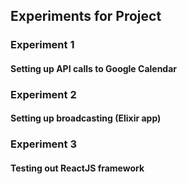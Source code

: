 ## Experiments for Project

### Experiment 1
#### Setting up API calls to Google Calendar



### Experiment 2
#### Setting up broadcasting (Elixir app)


### Experiment 3
#### Testing out ReactJS framework 
